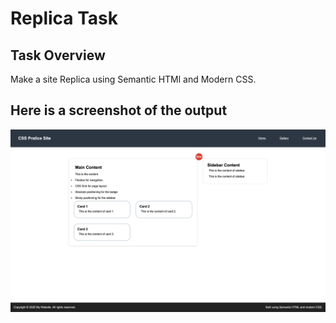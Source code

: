 # Replica Task

## Task Overview

Make a site Replica using Semantic HTMl and Modern CSS.

## Here is a screenshot of the output

![Replica Site Task Output](./Output/output.png)
